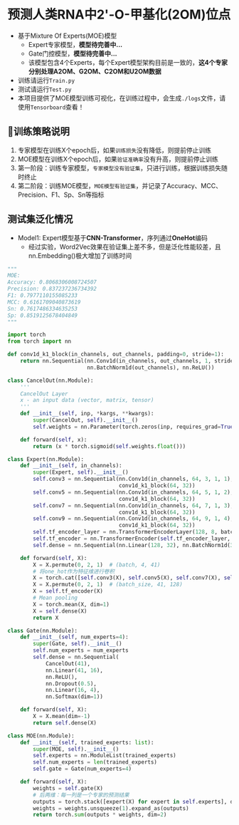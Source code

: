# 预测人类RNA中2'-O-甲基化(2OM)位点

- 基于Mixture Of Experts(MOE)模型
  - Expert专家模型，**模型待完善中...**
  - Gate门控模型，**模型待完善中...**
  - 该模型包含4个Experts，每个Expert模型架构目前是一致的，**这4个专家分别处理A2OM、G2OM、C2OM和U2OM数据**
- 训练请运行`Train.py`
- 测试请运行`Test.py`
- 本项目提供了MOE模型训练可视化，在训练过程中，会生成`./logs`文件，请使用`Tensorboard`查看！

## 🎨训练策略说明

1. 专家模型在训练X个epoch后，如果`训练损失`没有降低，则提前停止训练
2. MOE模型在训练X个epoch后，如果`验证准确率`没有升高，则提前停止训练
3. 第一阶段：训练专家模型，`专家模型没有验证集`，只进行训练，根据训练损失随时终止
4. 第二阶段：训练MOE模型，`MOE模型有验证集`，并记录了Accuracy、MCC、Precision、F1、Sp、Sn等指标

## 测试集泛化情况

- Model1: Expert模型基于**CNN-Transformer**，序列通过**OneHot**编码
  - 经过实验，Word2Vec效果在验证集上差不多，但是泛化性能较差，且nn.Embedding()极大增加了训练时间


```python
"""
MOE:
Accuracy: 0.8068306008724507
Precision: 0.837237236734392
F1: 0.7977110155085233
MCC: 0.6161709040873619
Sn: 0.7617486334635253
Sp: 0.8519125678404849
"""

import torch
from torch import nn

def conv1d_k1_block(in_channels, out_channels, padding=0, stride=1):
    return nn.Sequential(nn.Conv1d(in_channels, out_channels, 1, stride, padding),
                         nn.BatchNorm1d(out_channels), nn.ReLU())

class CancelOut(nn.Module):
    '''
    CancelOut Layer
    x - an input data (vector, matrix, tensor)
    '''
    def __init__(self, inp, *kargs, **kwargs):
        super(CancelOut, self).__init__()
        self.weights = nn.Parameter(torch.zeros(inp, requires_grad=True) + 4)

    def forward(self, x):
        return (x * torch.sigmoid(self.weights.float()))

class Expert(nn.Module):
    def __init__(self, in_channels):
        super(Expert, self).__init__()
        self.conv3 = nn.Sequential(nn.Conv1d(in_channels, 64, 3, 1, 1), nn.BatchNorm1d(64), nn.ReLU(),
                                   conv1d_k1_block(64, 32))
        self.conv5 = nn.Sequential(nn.Conv1d(in_channels, 64, 5, 1, 2), nn.BatchNorm1d(64), nn.ReLU(),
                                   conv1d_k1_block(64, 32))
        self.conv7 = nn.Sequential(nn.Conv1d(in_channels, 64, 7, 1, 3), nn.BatchNorm1d(64), nn.ReLU(),
                                   conv1d_k1_block(64, 32))
        self.conv9 = nn.Sequential(nn.Conv1d(in_channels, 64, 9, 1, 4), nn.BatchNorm1d(64), nn.ReLU(),
                                   conv1d_k1_block(64, 32))
        self.tf_encoder_layer = nn.TransformerEncoderLayer(128, 8, batch_first=True)
        self.tf_encoder = nn.TransformerEncoder(self.tf_encoder_layer, 3)
        self.dense = nn.Sequential(nn.Linear(128, 32), nn.BatchNorm1d(32), nn.ReLU(), nn.Linear(32, 2))

    def forward(self, X):
        X = X.permute(0, 2, 1)  # (batch, 4, 41)
        # 将one_hot作为特征维进行卷积
        X = torch.cat([self.conv3(X), self.conv5(X), self.conv7(X), self.conv9(X)], dim=1)  # (batch, 128, 41)
        X = X.permute(0, 2, 1)  # (batch_size, 41, 128)
        X = self.tf_encoder(X)
        # Mean pooling
        X = torch.mean(X, dim=1)
        X = self.dense(X)
        return X

class Gate(nn.Module):
    def __init__(self, num_experts=4):
        super(Gate, self).__init__()
        self.num_experts = num_experts
        self.dense = nn.Sequential(
            CancelOut(41),
            nn.Linear(41, 16),
            nn.ReLU(),
            nn.Dropout(0.5),
            nn.Linear(16, 4),
            nn.Softmax(dim=1))

    def forward(self, X):
        X = X.mean(dim=-1)
        return self.dense(X)

class MOE(nn.Module):
    def __init__(self, trained_experts: list):
        super(MOE, self).__init__()
        self.experts = nn.ModuleList(trained_experts)
        self.num_experts = len(trained_experts)
        self.gate = Gate(num_experts=4)

    def forward(self, X):
        weights = self.gate(X)
        # 后两维：每一列是一个专家的预测结果
        outputs = torch.stack([expert(X) for expert in self.experts], dim=2)
        weights = weights.unsqueeze(1).expand_as(outputs)
        return torch.sum(outputs * weights, dim=2)
```
